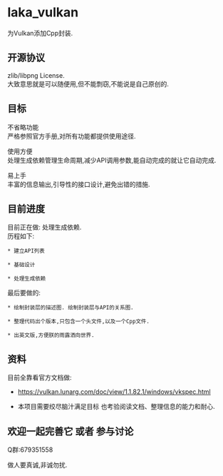 laka_vulkan
==== 

为Vulkan添加Cpp封装.

## 开源协议

zlib/libpng License.</br>
大致意思就是可以随便用,但不能剽窃,不能说是自己原创的.

## 目标

不省略功能</br>
        严格参照官方手册,对所有功能都提供使用途径.

使用方便</br>
        处理生成依赖管理生命周期,减少API调用参数,能自动完成的就让它自动完成.

易上手</br>
        丰富的信息输出,引导性的接口设计,避免出错的措施.

## 目前进度

目前正在做: 处理生成依赖.</br>
历程如下:

    * 建立API列表 

    * 基础设计

    * 处理生成依赖

最后要做的:

    * 绘制封装层的描述图. 绘制封装层与API的关系图.

    * 整理代码出个版本,只包含一个头文件,以及一个Cpp文件.

    * 出英文版,方便朕的雨露洒向世界.

## 资料

目前全靠看官方文档做:

* https://vulkan.lunarg.com/doc/view/1.1.82.1/windows/vkspec.html

* 本项目需要绞尽脑汁满足目标 也考验阅读文档、整理信息的能力和耐心.

## 欢迎一起完善它 或者 参与讨论

Q群:679351558

做人要真诚,非诚勿扰.
